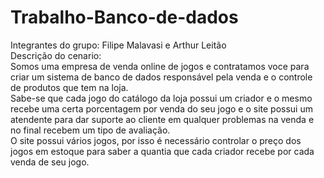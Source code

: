 # Trabalho-Banco-de-dados
Integrantes do grupo: Filipe Malavasi e Arthur Leitão <br>
Descrição do cenario: <br> 
Somos uma empresa de venda online de jogos e contratamos voce para criar um sistema de banco de dados responsável pela venda e o controle de produtos que tem na loja.<br>
Sabe-se que cada jogo do catálogo da loja possui um criador e o mesmo recebe uma certa porcentagem por venda do seu jogo
e o site possui um atendente para dar suporte ao cliente em qualquer problemas na venda e no final recebem um tipo de avaliação.<br>
O site possui vários jogos, por isso é necessário controlar o preço dos jogos em estoque para saber a quantia que cada criador recebe por cada venda de seu jogo.
